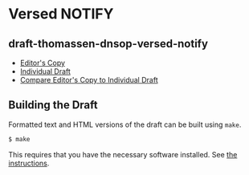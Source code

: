 #  Versed NOTIFY

## draft-thomassen-dnsop-versed-notify

* [Editor's Copy](https://peterthomassen.github.io/draft-thomassen-dnsop-versed-notify/#go.draft-thomassen-dnsop-versed-notify-latest.html)
* [Individual Draft](https://datatracker.ietf.org/doc/draft-thomassen-dnsop-versed-notify/)
* [Compare Editor's Copy to Individual Draft](https://peterthomassen.github.io/dns-alt-svc/#go.draft-thomassen-dnsop-versed-notify-latest.diff)

## Building the Draft

Formatted text and HTML versions of the draft can be built using `make`.

```sh
$ make
```

This requires that you have the necessary software installed.  See
[the instructions](https://github.com/martinthomson/i-d-template/blob/master/doc/SETUP.md).

